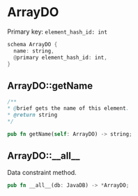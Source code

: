 # ArrayDO

Primary key: `element_hash_id: int`

```rust
schema ArrayDO {
  name: string,
  @primary element_hash_id: int,
}
```
## ArrayDO::getName

```java
/**
* @brief gets the name of this element.
* @return string
*/
```
```rust
pub fn getName(self: ArrayDO) -> string;
```
## ArrayDO::\_\_all\_\_

Data constraint method.

```rust
pub fn __all__(db: JavaDB) -> *ArrayDO;
```
